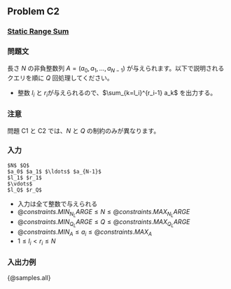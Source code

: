 ## Problem C2

### <u>**Static Range Sum**</u>

### 問題文

長さ $N$ の非負整数列 $A = (a_0, a_1, \ldots, a_{N-1})$ が与えられます。以下で説明されるクエリを順に $Q$ 回処理してください。

- 整数 $l_i$​ と $r_i$​ が与えられるので、$\sum_{k=l_i}^{r_i-1} a_k$​ を出力する。

### 注意

問題 C1 と C2 では、$N$ と $Q$ の制約のみが異なります。

### 入力

```
$N$ $Q$
$a_0$​ $a_1$​ $\ldots$ $a_{N-1}$​
$l_1$​ $r_1$​
$\vdots$
$l_Q$​ $r_Q$​
```

- 入力は全て整数で与えられる
- ${@constraints.MIN_N_LARGE} \leq N \leq {@constraints.MAX_N_LARGE}$
- ${@constraints.MIN_Q_LARGE} \leq Q \leq {@constraints.MAX_Q_LARGE}$
- ${@constraints.MIN_A} \leq a_i \leq {@constraints.MAX_A}$
- $1 \leq l_i < r_i \leq N$

### 入出力例

{@samples.all}
